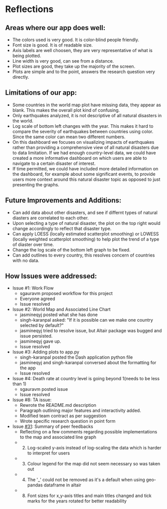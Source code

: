 # Reflections

## Areas where our app does well:
- The colors used is very good. It is color-blind people friendly.
- Font size is good. It is of readable size.
- Axis labels are well choosen, they are very representative of what is being plotted.
- Line width is very good, can see from a distance.
- Plot sizes are good, they take up the majority of the screen.
- Plots are simple and to the point, answers the research question very directly.

## Limitations of our app:
- Some countries in the world map plot have missing data, they appear as blank. This makes the overall plot kind of confusing.
- Only earthquakes analyzed, it is not descriptive of all natural disasters in the world. 
- Log scale of bottom left changes with the year. This makes it hard to compare the severity of earthquakes between countries using color. Since the same color can mean two different numbers.
- On this dashboard we focuses on visualizing impacts of earthquakes rather than providing a comprehensive view of all natural disasters due to data limitation. If we had enough country-level data, we could have created a more informative dashboard on which users are able to navigate to a certain disaster of interest.
- If time permitted, we could have included more detailed information on the dashboard, for example about some significant events, to provide users more context around this natural disaster topic as opposed to just presenting the graphs.

  
## Future Improvements and Additions:
- Can add data about other disasters, and see if differnt types of natural diasters are correlated to each other.
- Upon selecting a type of natural disaster, the plot on the top right would change accordingly to reflect that disaster type.
- Can apply LOESS (locally estimated scatterplot smoothing) or LOWESS (locally weighted scatterplot smoothing) to help plot the trend of a type of diaster over time.
- Change the log scale of the bottom left graph to be fixed.
- Can add outlines to every country, this resolves concern of countries with no data.

## How Issues were addressed:
- Issue #1: Work Flow
  - sgauravm proposed workflow for this project
  - Everyone agreed
  - Issue resolved
- Issue #2: World Map and Associated Line Chart
  - jasmineqyj posted what she has done
  - singh-karanpal asked: "If it is possible can we make one country selected by default?"
  - jasmineqyj tried to resolve issue, but Altair package was bugged and issue persisted.
  - jasmineqyj gave up.
  - Issue resolved
- Issue #3: Adding plots to app.py
  - singh-karanpal posted the Dash application python file
  - jasmineqyj and singh-karanpal conversed about the formatting for the app
  - Issue resolved
- Issue #4: Death rate at country level is going beyond 1(needs to be less than 1)
  - sgauravm posted issue
  - Issue resolved
- Issue #8: TA issue:
  - Rewrote the README.md description
  - Paragraph outlining major features and interactivity added.
  - Modified team contract as per suggestion
  - Wrote specific research question in point form
- Issue [#31](https://github.com/UBC-MDS/DSCI_532_group_201_natural_disasters/issues/31): Summary of peer feedbacks
  - Reflecting on a few comments regarding possible implementations to the map and associated line graph
  - 2. Log-scaled y-axis instead of log-scaling the data which is harder to interpret for users
  - 3. Colour legend for the map did not seem necessary so was taken out
  - 4. The '_' could not be removed as it's a default when using geo-pandas dataframe in altair
  - 8. Font sizes for x,y-axis titles and main titles changed and tick marks for the years rotated for better readability 
